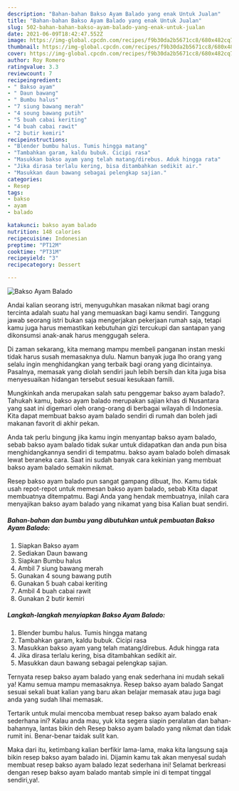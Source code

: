 ```yaml
---
description: "Bahan-bahan Bakso Ayam Balado yang enak Untuk Jualan"
title: "Bahan-bahan Bakso Ayam Balado yang enak Untuk Jualan"
slug: 502-bahan-bahan-bakso-ayam-balado-yang-enak-untuk-jualan
date: 2021-06-09T18:42:47.552Z
image: https://img-global.cpcdn.com/recipes/f9b30da2b5671cc8/680x482cq70/bakso-ayam-balado-foto-resep-utama.jpg
thumbnail: https://img-global.cpcdn.com/recipes/f9b30da2b5671cc8/680x482cq70/bakso-ayam-balado-foto-resep-utama.jpg
cover: https://img-global.cpcdn.com/recipes/f9b30da2b5671cc8/680x482cq70/bakso-ayam-balado-foto-resep-utama.jpg
author: Roy Romero
ratingvalue: 3.3
reviewcount: 7
recipeingredient:
- " Bakso ayam"
- " Daun bawang"
- " Bumbu halus"
- "7 siung bawang merah"
- "4 soung bawang putih"
- "5 buah cabai keriting"
- "4 buah cabai rawit"
- "2 butir kemiri"
recipeinstructions:
- "Blender bumbu halus. Tumis hingga matang"
- "Tambahkan garam, kaldu bubuk. Cicipi rasa"
- "Masukkan bakso ayam yang telah matang/direbus. Aduk hingga rata"
- "Jika dirasa terlalu kering, bisa ditambahkan sedikit air."
- "Masukkan daun bawang sebagai pelengkap sajian."
categories:
- Resep
tags:
- bakso
- ayam
- balado

katakunci: bakso ayam balado 
nutrition: 148 calories
recipecuisine: Indonesian
preptime: "PT12M"
cooktime: "PT31M"
recipeyield: "3"
recipecategory: Dessert

---
```



![Bakso Ayam Balado](https://img-global.cpcdn.com/recipes/f9b30da2b5671cc8/680x482cq70/bakso-ayam-balado-foto-resep-utama.jpg)

Andai kalian seorang istri, menyuguhkan masakan nikmat bagi orang tercinta adalah suatu hal yang memuaskan bagi kamu sendiri. Tanggung jawab seorang istri bukan saja mengerjakan pekerjaan rumah saja, tetapi kamu juga harus memastikan kebutuhan gizi tercukupi dan santapan yang dikonsumsi anak-anak harus menggugah selera.

Di zaman  sekarang, kita memang mampu membeli panganan instan meski tidak harus susah memasaknya dulu. Namun banyak juga lho orang yang selalu ingin menghidangkan yang terbaik bagi orang yang dicintainya. Pasalnya, memasak yang diolah sendiri jauh lebih bersih dan kita juga bisa menyesuaikan hidangan tersebut sesuai kesukaan famili. 



Mungkinkah anda merupakan salah satu penggemar bakso ayam balado?. Tahukah kamu, bakso ayam balado merupakan sajian khas di Nusantara yang saat ini digemari oleh orang-orang di berbagai wilayah di Indonesia. Kita dapat membuat bakso ayam balado sendiri di rumah dan boleh jadi makanan favorit di akhir pekan.

Anda tak perlu bingung jika kamu ingin menyantap bakso ayam balado, sebab bakso ayam balado tidak sukar untuk didapatkan dan anda pun bisa menghidangkannya sendiri di tempatmu. bakso ayam balado boleh dimasak lewat beraneka cara. Saat ini sudah banyak cara kekinian yang membuat bakso ayam balado semakin nikmat.

Resep bakso ayam balado pun sangat gampang dibuat, lho. Kamu tidak usah repot-repot untuk memesan bakso ayam balado, sebab Kita dapat membuatnya ditempatmu. Bagi Anda yang hendak membuatnya, inilah cara menyajikan bakso ayam balado yang nikamat yang bisa Kalian buat sendiri.

<!--inarticleads1-->

##### Bahan-bahan dan bumbu yang dibutuhkan untuk pembuatan Bakso Ayam Balado:

1. Siapkan  Bakso ayam
1. Sediakan  Daun bawang
1. Siapkan  Bumbu halus
1. Ambil 7 siung bawang merah
1. Gunakan 4 soung bawang putih
1. Gunakan 5 buah cabai keriting
1. Ambil 4 buah cabai rawit
1. Gunakan 2 butir kemiri




<!--inarticleads2-->

##### Langkah-langkah menyiapkan Bakso Ayam Balado:

1. Blender bumbu halus. Tumis hingga matang
1. Tambahkan garam, kaldu bubuk. Cicipi rasa
1. Masukkan bakso ayam yang telah matang/direbus. Aduk hingga rata
1. Jika dirasa terlalu kering, bisa ditambahkan sedikit air.
1. Masukkan daun bawang sebagai pelengkap sajian.




Ternyata resep bakso ayam balado yang enak sederhana ini mudah sekali ya! Kamu semua mampu memasaknya. Resep bakso ayam balado Sangat sesuai sekali buat kalian yang baru akan belajar memasak atau juga bagi anda yang sudah lihai memasak.

Tertarik untuk mulai mencoba membuat resep bakso ayam balado enak sederhana ini? Kalau anda mau, yuk kita segera siapin peralatan dan bahan-bahannya, lantas bikin deh Resep bakso ayam balado yang nikmat dan tidak rumit ini. Benar-benar taidak sulit kan. 

Maka dari itu, ketimbang kalian berfikir lama-lama, maka kita langsung saja bikin resep bakso ayam balado ini. Dijamin kamu tak akan menyesal sudah membuat resep bakso ayam balado lezat sederhana ini! Selamat berkreasi dengan resep bakso ayam balado mantab simple ini di tempat tinggal sendiri,ya!.

